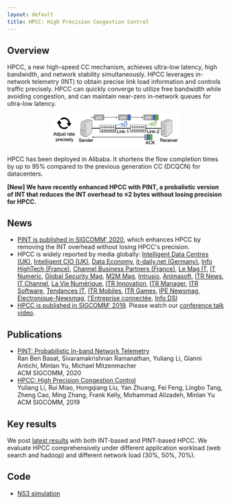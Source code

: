 ```yaml
---
layout: default
title: HPCC: High Precision Congestion Control
---
```



## Overview
HPCC, a new high-speed CC mechanism, achieves ultra-low latency, high bandwidth, and network stability simultaneously. HPCC leverages in-network telemetry (INT) to obtain precise link load information and controls traffic precisely. HPCC can quickly converge to utilize free bandwidth while avoiding congestion, and can maintain near-zero in-network queues for ultra-low latency.

<p align="center"><img src="figs/overview.png" width="60%"></p>

HPCC has been deployed in Alibaba. It shortens the flow completion times by up to 95% compared to the previous generation CC (DCQCN) for datacenters.

**[New] We have recently enhanced HPCC with PINT, a probalistic version of INT that reduces the INT overhead to ≤2 bytes without losing precision for HPCC.**

## News

* [PINT is published in SIGCOMM' 2020](https://liyuliang001.github.io/publications/pint.pdf), which enhances HPCC by removing the INT overhead without losing HPCC's precision.
* HPCC is widely reported by media globally: [Intelligent Data Centres (UK)](https://www.intelligentdatacentres.com/2019/08/28/alibaba-unveils-congestion-control-mechanism-for-ultra-high-speed-data-centres/), [Intelligent CIO (UK)](https://www.intelligentcio.com/eu/2019/08/28/alibaba-unveils-congestion-control-mechanism-for-ultra-high-speed-data-centres/), [Data Economy](https://data-economy.com/alibaba-builds-further-on-impressive-cloud-sales-growth/), [it-daily.net (Germany)](https://www.it-daily.net/shortnews/22200-staukontrollmechanismus-fuer-ultra-high-speed-rechenzentren), [Info HighTech (France)](https://www.infohightech.com/alibaba-devoile-un-nouveau-mecanisme-de-controle-de-la-congestion-pour-les-datacenters-hautes-performances/), [Channel Business Partners (France)](https://www.channelbp.com/content/alibaba-d%C3%A9voile-un-nouveau-m%C3%A9canisme-de-contr%C3%B4le-de-la-congestion-pour-les-datacenters-haute), [Le Mag IT](https://www.lemagit.fr/actualites/252469976/Des-chercheurs-dAlibaba-accelerent-de-95-les-reseaux-Ethernet), [IT Numeric](http://www.itnumeric.com/alibaba-devoile-un-nouveau-mecanisme-de-controle-de-la-congestion-pour-les-datacenters-hautes-performances/), [Global Security Mag](http://www.globalsecuritymag.fr/Alibaba-devoile-un-nouveau,20190829,90257.html), [M2M Mag](http://www.mtom-mag.com/article8895.html), [Intrusio](http://www.intrusio.fr/non-classe/alibaba-devoile-un-nouveau-mecanisme-de-controle-de-la-congestion-pour-les-datacenters-hautes-performances/), [Animasoft](https://animasoft.com/articles/180956/avec-le-mecanisme-hpcc-alibaba-cloud-compte-ameliorer-la-transmission-des-donnees-entre-data-centers.html), [ITR News](https://itrnews.com/articles/180956/avec-le-mecanisme-hpcc-alibaba-cloud-compte-ameliorer-la-transmission-des-donnees-entre-data-centers.html), [IT Channel](https://itchannel.info/articles/180956/avec-le-mecanisme-hpcc-alibaba-cloud-compte-ameliorer-la-transmission-des-donnees-entre-data-centers.html), [La Vie Numérique](https://lavienumerique.com/articles/180956/avec-le-mecanisme-hpcc-alibaba-cloud-compte-ameliorer-la-transmission-des-donnees-entre-data-centers.html), [ITR Innovation](https://itrinnovation.com/articles/180956/avec-le-mecanisme-hpcc-alibaba-cloud-compte-ameliorer-la-transmission-des-donnees-entre-data-centers.html), [ITR Manager](https://itrmanager.com/articles/180956/avec-le-mecanisme-hpcc-alibaba-cloud-compte-ameliorer-la-transmission-des-donnees-entre-data-centers.html), [ITR Software](https://itrsoftware.com/articles/180956/avec-le-mecanisme-hpcc-alibaba-cloud-compte-ameliorer-la-transmission-des-donnees-entre-data-centers.html), [Tendances IT](https://tendancesit.com/articles/180956/avec-le-mecanisme-hpcc-alibaba-cloud-compte-ameliorer-la-transmission-des-donnees-entre-data-centers.html), [ITR Mobiles](https://itrmobiles.com/articles/180956/avec-le-mecanisme-hpcc-alibaba-cloud-compte-ameliorer-la-transmission-des-donnees-entre-data-centers.html), [ITR Games](https://itrgames.com/articles/180956/avec-le-mecanisme-hpcc-alibaba-cloud-compte-ameliorer-la-transmission-des-donnees-entre-data-centers.html), [IPE Newsmag](https://ipe-newsmag.com/articles/180956/avec-le-mecanisme-hpcc-alibaba-cloud-compte-ameliorer-la-transmission-des-donnees-entre-data-centers.html), [Electronique-Newsmag](https://electronique-newsmag.com/articles/180956/avec-le-mecanisme-hpcc-alibaba-cloud-compte-ameliorer-la-transmission-des-donnees-entre-data-centers.html), [l'Entreprise connectée](https://lentrepriseconnectee.com/articles/180956/avec-le-mecanisme-hpcc-alibaba-cloud-compte-ameliorer-la-transmission-des-donnees-entre-data-centers.html), [Info DSI](https://infodsi.com/articles/180956/avec-le-mecanisme-hpcc-alibaba-cloud-compte-ameliorer-la-transmission-des-donnees-entre-data-centers.html)
* [HPCC is published in SIGCOMM' 2019](https://liyuliang001.github.io/publications/hpcc.pdf). Please watch our [conference talk video](https://dlnext.acm.org/doi/abs/10.1145/3341302.3342085).

## Publications
* [PINT: Probabilistic In-band Network Telemetry](https://liyuliang001.github.io/publications/pint.pdf)  
Ran Ben Basat, Sivaramakrishnan Ramanathan, Yuliang Li, Gianni Antichi, Minlan Yu, Michael Mitzenmacher  
ACM SIGCOMM, 2020
* [HPCC: High Precision Congestion Control](https://liyuliang001.github.io/publications/hpcc.pdf)  
Yuliang Li, Rui Miao, Hongqiang Liu, Yan Zhuang, Fei Feng, Lingbo Tang, Zheng Cao, Ming Zhang, Frank Kelly, Mohammad Alizadeh, Minlan Yu  
ACM SIGCOMM, 2019

## Key results
We post [latest results](results.md) with both INT-based and PINT-based HPCC.
We evaluate HPCC comprehensively under different application workload (web search and hadoop) and different network load (30%, 50%, 70%). 

## Code
* [NS3 simulation](https://github.com/alibaba-edu/High-Precision-Congestion-Control)
